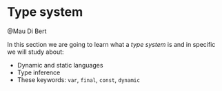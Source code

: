 # Type system

@Mau Di Bert

In this section we are going to learn what a _type system_ is and in specific we will study about:

- Dynamic and static languages
- Type inference
- These keywords: `var`, `final`, `const`, `dynamic`
